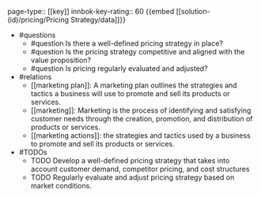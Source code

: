 page-type:: [[key]]
innbok-key-rating:: 60
{{embed [[solution-(id)/pricing/Pricing Strategy/data]]}}
- #questions
  - #question Is there a well-defined pricing strategy in place?
  - #question Is the pricing strategy competitive and aligned with the value proposition?
  - #question Is pricing regularly evaluated and adjusted?
- #relations
  - [[marketing plan]]: A marketing plan outlines the strategies and tactics a business will use to promote and sell its products or services.
  - [[marketing]]: Marketing is the process of identifying and satisfying customer needs through the creation, promotion, and distribution of products or services.
  - [[marketing actions]]: the strategies and tactics used by a business to promote and sell its products or services.
- #TODOs
  - TODO Develop a well-defined pricing strategy that takes into account customer demand, competitor pricing, and cost structures
  - TODO  Regularly evaluate and adjust pricing strategy based on market conditions.



